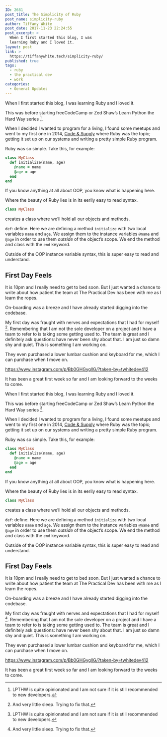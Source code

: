 ```yaml
---
ID: 2681
post_title: The Simplicity of Ruby
post_name: simplicity-ruby
author: Tiffany White
post_date: 2017-11-23 22:24:55
post_excerpt: >
  When I first started this blog, I was
  learning Ruby and I loved it.
layout: post
link: >
  https://tiffanywhite.tech/simplicity-ruby/
published: true
tags:
  - ruby
  - the practical dev
  - work
categories:
  - General Updates
---
```



When I first started this blog, I was learning Ruby and I loved it.

This was before starting freeCodeCamp or Zed Shaw’s Learn Python the Hard Way series [^1].

When I decided I wanted to program for a living, I found some meetups and went to my first one in 2014, [Code &amp; Supply](https://codeandsupply.co/) where Ruby was the topic; getting it set up on our systems and writing a pretty simple Ruby program.

Ruby was so simple. Take this, for example:

```ruby
class MyClass
  def initialize(name, age)
    @name = name
    @age = age
  end
end
```
If you know anything at all about OOP, you know what is happening here.

Where the beauty of Ruby lies is in its eerily easy to read syntax.

```ruby
class MyClass
```
creates a class where we’ll hold all our objects and methods.

`def`: define. Here we are defining a method `initialize` with two local variables
`name` and `age`. We assign them to the instance variables `@name` and `@age` in order to use them *outside* of the object’s scope. We end the method and class with the `end` keyword.

Outside of the OOP instance variable syntax, this is super easy to read and understand.

## First Day Feels
It is 10pm and I really need to get to bed soon. But I just wanted a chance to write about how patient the team at The Practical Dev has been with me as I learn the ropes.

On-boarding was a breeze and I have already started digging into the codebase.

My first day was fraught with nerves and expectations that I had for myself [^2].
Remembering that I am not the sole developer on a project and I have a team to refer to is taking some getting used to. The team is great and I definitely ask questions: have never been shy about that. I am just so damn shy and quiet. This is something I am working on.

They even purchased a lower lumbar cushion and keyboard for me, which I can purchase when I move on.

https://www.instagram.com/p/Bb0GHGygllG/?taken-by=twhitedev412

It has been a great first week so far and I am looking forward to the weeks to come.

[^1]: LPTHW is quite opinionated and I am not sure if it is still recommended to new developers.



When I first started this blog, I was learning Ruby and I loved it.

This was before starting freeCodeCamp or Zed Shaw’s Learn Python the Hard Way series [^1].

When I decided I wanted to program for a living, I found some meetups and went to my first one in 2014, [Code &amp; Supply](https://codeandsupply.co/) where Ruby was the topic; getting it set up on our systems and writing a pretty simple Ruby program.

Ruby was so simple. Take this, for example:

```ruby
class MyClass
  def initialize(name, age)
    @name = name
    @age = age
  end
end
```
If you know anything at all about OOP, you know what is happening here.

Where the beauty of Ruby lies is in its eerily easy to read syntax.

```ruby
class MyClass
```
creates a class where we’ll hold all our objects and methods.

`def`: define. Here we are defining a method `initialize` with two local variables
`name` and `age`. We assign them to the instance variables `@name` and `@age` in order to use them *outside* of the object’s scope. We end the method and class with the `end` keyword.

Outside of the OOP instance variable syntax, this is super easy to read and understand.

## First Day Feels
It is 10pm and I really need to get to bed soon. But I just wanted a chance to write about how patient the team at The Practical Dev has been with me as I learn the ropes.

On-boarding was a breeze and I have already started digging into the codebase.

My first day was fraught with nerves and expectations that I had for myself [^2].
Remembering that I am not the sole developer on a project and I have a team to refer to is taking some getting used to. The team is great and I definitely ask questions: have never been shy about that. I am just so damn shy and quiet. This is something I am working on.

They even purchased a lower lumbar cushion and keyboard for me, which I can purchase when I move on.

https://www.instagram.com/p/Bb0GHGygllG/?taken-by=twhitedev412

It has been a great first week so far and I am looking forward to the weeks to come.

[^1]: LPTHW is quite opinionated and I am not sure if it is still recommended to new developers.




[^2]: And very little sleep. Trying to fix that.
